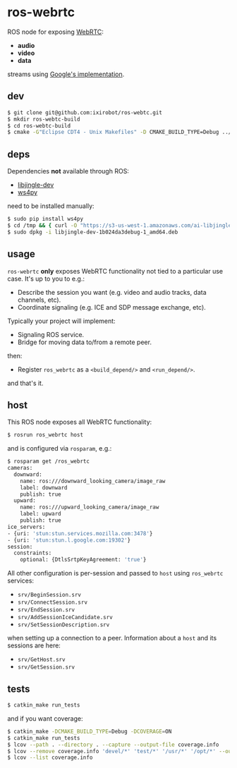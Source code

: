 # ros-webrtc

ROS node for exposing [WebRTC](http://www.webrtc.org/):

- **audio**
- **video**
- **data**

streams using [Google's implementation](https://code.google.com/p/libjingle/).

## dev

```bash
$ git clone git@github.com:ixirobot/ros-webtc.git
$ mkdir ros-webtc-build
$ cd ros-webtc-build
$ cmake -G"Eclipse CDT4 - Unix Makefiles" -D CMAKE_BUILD_TYPE=Debug ../ros-webrtc/
```

## deps

Dependencies **not** available through ROS:

- [libjingle-dev](https://github.com/mayfieldrobotics/webrtc-build)
- [ws4py](https://github.com/Lawouach/WebSocket-for-Python)

need to be installed manually:

```bash
$ sudo pip install ws4py
$ cd /tmp && { curl -O "https://s3-us-west-1.amazonaws.com/ai-libjingle-dev/libjingle-dev-1b024da3debug-1_amd64.deb"; cd -; }
$ sudo dpkg -i libjingle-dev-1b024da3debug-1_amd64.deb
```

## usage

`ros-webrtc` **only** exposes WebRTC functionality not tied to a particular use
case. It's up to you to e.g.:

- Describe the session you want (e.g. video and audio tracks, data channels, etc).
- Coordinate signaling (e.g. ICE and SDP message exchange, etc).

Typically your project will implement:

- Signaling ROS service.
- Bridge for moving data to/from a remote peer.

then:

- Register `ros_webrtc` as a `<build_depend/>` and `<run_depend/>`.

and that's it.

## host

This ROS node exposes all WebRTC functionality:

```bash
$ rosrun ros_webrtc host
```

and is configured via `rosparam`, e.g.:

```bash
$ rosparam get /ros_webrtc
cameras:
  downward:
    name: ros:///downward_looking_camera/image_raw
    label: downward
    publish: true
  upward:
    name: ros:///upward_looking_camera/image_raw
    label: upward
    publish: true
ice_servers:
- {uri: 'stun:stun.services.mozilla.com:3478'}
- {uri: 'stun:stun.l.google.com:19302'}
session:
  constraints:
    optional: {DtlsSrtpKeyAgreement: 'true'}
```

All other configuration is per-session and passed to `host` using `ros_webrtc`
services:

- `srv/BeginSession.srv`
- `srv/ConnectSession.srv`
- `srv/EndSession.srv`
- `srv/AddSessionIceCandidate.srv`
- `srv/SetSessionDescription.srv`

when setting up a connection to a peer. Information about a `host` and its
sessions are here:

- `srv/GetHost.srv`
- `srv/GetSession.srv`

## tests

```bash
$ catkin_make run_tests
```

and if you want coverage:

```bash
$ catkin_make -DCMAKE_BUILD_TYPE=Debug -DCOVERAGE=ON
$ catkin_make run_tests
$ lcov --path . --directory . --capture --output-file coverage.info
$ lcov --remove coverage.info 'devel/*' 'test/*' '/usr/*' '/opt/*' --output-file coverage.info
$ lcov --list coverage.info
```
